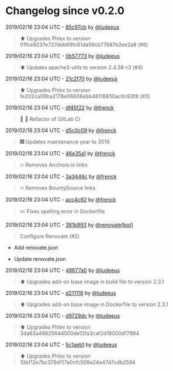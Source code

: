 # Changelog since v0.2.0

2019/02/16 23:04 UTC - [85c97cb](https://github.com/hassio-addons/addon-phlex/commit/85c97cb227da6d44f610cc9c54bcd016ee3d8113) by [@ludeeus](https://github.com/ludeeus)
> :arrow_up: Upgrades Phlex to version 01fce9237e727deb69fc81da56cb77687e2ee2a8 (#6) 

2019/02/16 23:04 UTC - [0b57773](https://github.com/hassio-addons/addon-phlex/commit/0b57773f74b6eec2305a63c2ac88dbec03d59f51) by [@ludeeus](https://github.com/ludeeus)
> :arrow_up: Updates apache2-utils to version 2.4.38-r3 (#4) 

2019/02/16 23:04 UTC - [21c2f70](https://github.com/hassio-addons/addon-phlex/commit/21c2f7080343561d796d4dd01e4b1b8380cd6be5) by [@ludeeus](https://github.com/ludeeus)
> :arrow_up: Upgrades Phlex to version fe202ca09ba2178e06606ebb48118850ac0c63f8 (#3) 

2019/02/16 23:04 UTC - [df45f22](https://github.com/hassio-addons/addon-phlex/commit/df45f220efa048e82a705747cdd0bfe9ecb607fc) by [@frenck](https://github.com/frenck)
> :tractor: :rocket: Refactor of GitLab CI 

2019/02/16 23:04 UTC - [d5c0c09](https://github.com/hassio-addons/addon-phlex/commit/d5c0c096fd81b3a613c424cc648e4829dd368fe4) by [@frenck](https://github.com/frenck)
> :fireworks: Updates maintenance year to 2019 

2019/02/16 23:04 UTC - [46e35a1](https://github.com/hassio-addons/addon-phlex/commit/46e35a12a898d8e5203fad377b2b9397843beae1) by [@frenck](https://github.com/frenck)
> :fire: Removes Anchore.io links 

2019/02/16 23:04 UTC - [3a3446c](https://github.com/hassio-addons/addon-phlex/commit/3a3446c44e7c9d4d1a027af13c5ec79d7b044185) by [@frenck](https://github.com/frenck)
> :fire: Removes BountySource links 

2019/02/16 23:04 UTC - [acc4c92](https://github.com/hassio-addons/addon-phlex/commit/acc4c92ea18bdc1bb746f269083dfb51676aa6b7) by [@frenck](https://github.com/frenck)
> :pencil2: Fixes spelling error in Dockerfile 

2019/02/16 23:04 UTC - [381b993](https://github.com/hassio-addons/addon-phlex/commit/381b993121254bc648eabb8da3d7fe29857414be) by [@renovate[bot]](https://github.com/apps/renovate)
> Configure Renovate (#2)

* Add renovate.json

* Update renovate.json 

2019/02/16 23:04 UTC - [48677a0](https://github.com/hassio-addons/addon-phlex/commit/48677a0b8c2d40578eed10ef5bd2e2c2d5cda814) by [@ludeeus](https://github.com/ludeeus)
> :arrow_up: Upgrades add-on base image in build file to version 2.3.1 

2019/02/16 23:04 UTC - [d211118](https://github.com/hassio-addons/addon-phlex/commit/d211118a386d26083393cd71d380355e9b2d5b97) by [@ludeeus](https://github.com/ludeeus)
> :arrow_up: Upgrades add-on base image in Dockerfile to version 2.3.1 

2019/02/16 23:04 UTC - [d9729dc](https://github.com/hassio-addons/addon-phlex/commit/d9729dca782e2773f4570d211ee39cca922db5f1) by [@ludeeus](https://github.com/ludeeus)
> :arrow_up: Upgrades Phlex to version 3da63a49825644500de13fa3caf2d18000d17994 

2019/02/16 23:04 UTC - [5c1aeb1](https://github.com/hassio-addons/addon-phlex/commit/5c1aeb18ef9ea013009330f24271e723a05e5d50) by [@ludeeus](https://github.com/ludeeus)
> :arrow_up: Upgrades Phlex to version 10bf12e7bc376d117a0cfc509a24e47d7cdb2594 

